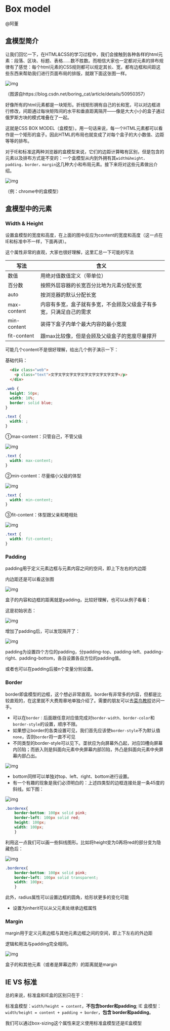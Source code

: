 # Box model

@阿董

## 盒模型简介

让我们回忆一下，在HTML&CSS的学习过程中，我们会接触到各种各样的html元素：段落、区块、标题、表格……数不胜数。而相信大家也一定都对元素的排布规律有了感觉：每个html元素的CSS规则都可以规定其长、宽，都有边框和间距这些东西来帮助我们进行页面布局的排版，就跟下面这张图一样。

![img](https://xn4zlkzg4p.feishu.cn/space/api/box/stream/download/asynccode/?code=NjRhNzZmNzc2ZTQ3YmM5Y2FlNGNkZDk1MjM1NTQ4ZGVfVVFGZlg2aDVySlU2Y0ZQazNtTjhTVXhwd3J5d2JWN0hfVG9rZW46Ym94Y254WXlkZjdiUlRKUjRQbjJncGdaOGRnXzE2OTc5ODU3NDY6MTY5Nzk4OTM0Nl9WNA)

（图源自https://blog.csdn.net/boring_cat/article/details/50950357）

好像所有的html元素都是一块矩形。折线矩形拥有自己的长和宽，可以对边框进行修改，间距通过每块矩阵间的水平和垂直距离隔开——像是大大小小的盒子通过俄罗斯方块的模式堆叠在了一起。

这就是CSS BOX MODEL（盒模型）。用一句话来说，每一个HTML元素都可以看作是一个矩形的盒子。因此HTML的布局也就变成了对每个盒子的大小数值、边距等等的排布。

对于IE和标准这两种浏览器的盒模型来说，它们的边距计算略有区别，但是包含的元素以及排布方式是不变的：一个盒模型从内到外拥有其`width&height，padding，border，margin`这几种大小和布局元素。接下来将对这些元素做出介绍。

![img](https://xn4zlkzg4p.feishu.cn/space/api/box/stream/download/asynccode/?code=YTM0NTlhZWRiZjljY2Q5OWQ1YmEyYzg2NzNjZjQwZTFfQzU0UXM0V1RtekVvdGd3ck1xNzdoeWFldUpiN2pYOUlfVG9rZW46Ym94Y25OUVFZR3cwMDhEWlJwMnRJMWlyaHRiXzE2OTc5ODU3NDY6MTY5Nzk4OTM0Nl9WNA)

（例：chrome中的盒模型）

## 盒模型中的元素

### Width & Height

设置盒模型的宽度和高度，在上面的图中反应为content的宽度和高度（这一点在IE和标准中不一样，下面再讲）。

这个属性非常的直观，大家也很好理解，这里汇总一下可能的写法

| 写法        | 含义                                                               |
| ----------- | ------------------------------------------------------------------ |
| 数值        | 用绝对值数值定义（带单位）                                         |
| 百分数      | 按照外层容器的长宽百分比地为元素分配长宽                           |
| auto        | 按浏览器的默认分配长宽                                             |
| max-content | 内容有多宽，盒子就有多宽，不会顾及父级盒子有多宽，只满足自己的需求 |
| min-content | 装得下盒子内单个最大内容的最小宽度                                 |
| fit-content | 跟max比较像，但是会顾及父级盒子的宽度尽量撑开                      |

可能几个content不是很好理解，给出几个例子演示一下：

基础代码：

```html
  <div class="web">
    <p class="text">文字文字文字文字文字文字文字文字文字</p>
  </div>
```

```css
.web {
  height: 50px;
  width: 10%;
  border: solid blue;
}

.text {
  width: ;
}
```

①max-content：只管自己，不管父级

![img](https://xn4zlkzg4p.feishu.cn/space/api/box/stream/download/asynccode/?code=ZWE4MGQzZTZlZmFlY2E1MjYyYzg3YTZmNzQyOTVkZmZfeWpMN0p3RkdpVENHMERtTVFvZUM0SmpRdkd1dWlFSEpfVG9rZW46Ym94Y25jb0NzTFRDY1VNelByTVdqWVVZaEVlXzE2OTc5ODU3NDY6MTY5Nzk4OTM0Nl9WNA)

```css
.text {
  width: max-content;
}
```

②min-content：尽量缩小父级的体型

![img](https://xn4zlkzg4p.feishu.cn/space/api/box/stream/download/asynccode/?code=MTdmMDBhMmM0NWQ3ZWIzZDYzY2U5YTgyMWE2ZDEyZGFfZWNzRFlQeXZFMTJiT3hGdVdjcG5rWFZ0dG5JYU1XVHNfVG9rZW46Ym94Y250bm5RNVJ0bXNoazZoWkJ6OUtUMnJlXzE2OTc5ODU3NDY6MTY5Nzk4OTM0Nl9WNA)

```css
.text {
  width: min-content;
}
```

③fit-content：体型跟父亲和睦相处

![img](https://xn4zlkzg4p.feishu.cn/space/api/box/stream/download/asynccode/?code=ZWQ3ZjQyZjFkOThhZGMwNDI1ODE1ZWZhNGM2MTc3Y2ZfU2V0djhzVE1sd05YaHVpVlU0NXpEeWJ5QVhab0lMQk1fVG9rZW46Ym94Y25BZXN3ZTFKMXZJSDNzeEtrNzdVa0hoXzE2OTc5ODU3NDY6MTY5Nzk4OTM0Nl9WNA)

```css
.text {
  width: fit-content;
}
```

### Padding

padding用于定义元素边框与元素内容之间的空间，即上下左右的内边距

内边距还是可以看这张图

![img](https://xn4zlkzg4p.feishu.cn/space/api/box/stream/download/asynccode/?code=MjEzM2E3NGQxYTEwMWJkMGM5MDA0MjU2MWYyNDM5YTlfT0JQaEFzRkZteE9nQTRuOXhtd29xOFVGeWFiTFIwaVlfVG9rZW46Ym94Y25OUHZUSTEzcUN4TUNqSlg1SHdaT0RoXzE2OTc5ODU3NDY6MTY5Nzk4OTM0Nl9WNA)

盒子的内容和边框的距离就是padding，比较好理解，也可以从例子看看：

这是初始状态：

![img](https://xn4zlkzg4p.feishu.cn/space/api/box/stream/download/asynccode/?code=YzZlYjhiN2JlYWYwMTdjYTFiMDE0ZDY5YmQ5ZmRjMTBfOGtQUEVpZUlXMHdLTm5nYnF6bkZXbFJ0MjF1YWx3RUJfVG9rZW46Ym94Y254Qm1CTkpXdE1Ta2MyQ3JpU2RYT1hlXzE2OTc5ODU3NDY6MTY5Nzk4OTM0Nl9WNA)

增加了padding后，可以发现隔开了：

![img](https://xn4zlkzg4p.feishu.cn/space/api/box/stream/download/asynccode/?code=ZGMzOGU0ZTYwYjNlZDg1YTZmMzY1MTIwZmExNmIzODhfU0c4V2ZJazBvQm54UGtaYm53QWpzQUZIYkkxRFA3M01fVG9rZW46Ym94Y25BN3lSMHdNSHk0c01hMFpHdWNWbTZiXzE2OTc5ODU3NDY6MTY5Nzk4OTM0Nl9WNA)

padding为设置四个方位的padding，分padding-top、padding-left、padding-right、padding-bottom，各自设置各自方位的padding值。

或者也可以在padding后接n个变量分别设置。

### Border

border即盒模型的边框，这个想必非常直观。border有非常多的内容，但都是比较直观的，在这里就不大费周章地单独介绍了。需要的朋友可以去[菜鸟教程](https://www.runoob.com/css/css-border.html)访问一手。

- 可以在`border：`后面跟任意对应值完成对`border-width、border-color`和`border-style`的设置，顺序不限。
- 如果想让border的各类设置可见，我们首先应该使`border-style`不为默认值`none`，否则`border`将一直不可见
- 不同类型的border-style可以见下。垄状应为向屏幕外凸起，对应凹槽向屏幕内凹陷；而嵌入则是斜面向元素中央屏幕内部凹陷，外凸是斜面向元素中央屏幕内部凸出。

![img](https://xn4zlkzg4p.feishu.cn/space/api/box/stream/download/asynccode/?code=M2UwZTEyNTBhZDA2NmExMTkzYjQ5MzAyNjIzYjA2NTVfMzhFN1dmVlBjRW5YZ20wT01wdmU2b1puYUxBRXhrNGtfVG9rZW46Ym94Y250eG5WMlhwc01ralE1ejZuNXZZVkFiXzE2OTc5ODU3NDY6MTY5Nzk4OTM0Nl9WNA)

- bottom同样可以单独对top、left、right、bottom进行设置。
- 有一个有趣的现象是我们必须明白的：上述四类型的边框连接处是一条45度的斜线。如下图：

![img](https://xn4zlkzg4p.feishu.cn/space/api/box/stream/download/asynccode/?code=OWRmNGY2OWNmY2MyMzg3MWI1ZTc3Zjc1MjJmNzRkYzRfcDYwMmVoZ3FXY3pCQUJ1MzNaT3BmVXRXb0tGSU9pZ0xfVG9rZW46Ym94Y251RUhhU0I2OEM5UW5pR0l2azNtUWRlXzE2OTc5ODU3NDY6MTY5Nzk4OTM0Nl9WNA)

```css
.borderex{
    border-bottom: 100px solid pink; 
    border-left: 100px solid red; 
    height: 100px; 
    width: 100px;
    }
```

利用这一点我们可以画一些斜线图形。比如将height变为0再将red的部分变为隐藏色后：

![img](https://xn4zlkzg4p.feishu.cn/space/api/box/stream/download/asynccode/?code=ODRhYzk3ZGU2YjdhYWIyZGVhMTZmNTgwMGJiMTU1MjFfaEhkMlZQSlJwS0JjVDNqVXZEeWhRaERpdDRBZE9xcFNfVG9rZW46Ym94Y25abTJoa2I0ZUw3RjRCRFVvdVppRVBjXzE2OTc5ODU3NDY6MTY5Nzk4OTM0Nl9WNA)

```css
.borderex{
    border-bottom: 100px solid pink; 
    border-left: 100px solid transparent; 
    width: 100px;
    }
```

此外，radius属性可以设置边框的圆角，给形状更多的变化可能

- 设置为inherit可以从父元素处继承边框属性

### Margin

margin用于定义元素边框与其他元素边框之间的空间，即上下左右的外边距

逻辑和用法与padding完全相同。

![img](https://xn4zlkzg4p.feishu.cn/space/api/box/stream/download/asynccode/?code=OWNmMTMxODgzOWI0NWU0Y2E0YTRiNzgzYThmZTRiNzlfQTJGbFI0OHVLOXVPd2p6Z29JREhjM1hFM1Z6UFpIU05fVG9rZW46Ym94Y25DVzlNTDRFT3pRdk1vNzhoeHg3S1piXzE2OTc5ODU3NDY6MTY5Nzk4OTM0Nl9WNA)

盒子的和其他元素（或者是屏幕边界）的距离就是margin

## IE VS 标准

总的来说，标准盒和IE盒的区别只在于：

标准盒模型：`width/height = content`，**不包含border和padding**; IE 盒模型： `width/height = content + padding + border`，**包含 border和padding**。

我们可以通过box-sizing这个属性来定义使用标准盒模型还是IE盒模型

